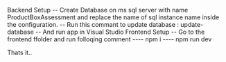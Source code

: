 Backend Setup
  -- Create Database on ms sql server  with name ProductBoxAssessment and replace the name of sql instance name inside the configuration.
  -- Run this commant to update database : update-database
  -- And run app in Visual Studio
Frontend Setup
  -- Go to the frontend ffolder and run folloqing comment
  ---- npm i
  ---- npm run dev

Thats it..
